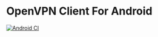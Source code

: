 
# OpenVPN Client For Android

[![Android CI](https://github.com/reharish/OpenVPN-Android/actions/workflows/android.yml/badge.svg?branch=main)](https://github.com/reharish/OpenVPN-Android/actions/workflows/android.yml)